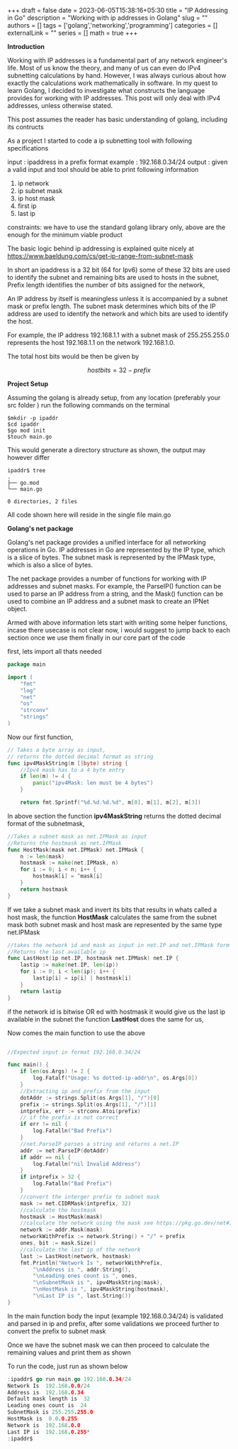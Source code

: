 +++ 
draft = false
date = 2023-06-05T15:38:16+05:30
title = "IP Addressing in Go"
description = "Working with ip addresses in Golang"
slug = ""
authors = []
tags = ['golang','networking','programming']
categories = []
externalLink = ""
series = []
math = true
+++

**Introduction**

Working with IP addresses is a fundamental part of any network engineer's life. Most of us know the theory, and many of us can even do IPv4 subnetting calculations by hand. However, I was always curious about how exactly the calculations work mathematically in software. In my quest to learn Golang, I decided to investigate what constructs the language provides for working with IP addresses. This post will only deal with IPv4 addresses, unless otherwise stated.

This post assumes the reader has basic understanding of golang, including its contructs

As a project I started to code a ip subnetting tool with following specifications

input : ipaddress in a prefix format example : 192.168.0.34/24
output : given a valid input and tool should be able to print following information

1) ip network
2) ip subnet mask
3) ip host mask
4) first ip
5) last ip

constraints: we have to use the standard golang library only, above are the enough for the minimum viable product 

The basic logic behind ip addressing is explained quite nicely at https://www.baeldung.com/cs/get-ip-range-from-subnet-mask

In short an ipaddress is a 32 bit (64 for Ipv6) some of these 32 bits are used to identify the subnet and remaining bits are used to hosts in the subnet, Prefix length identifies the number of bits assigned for the network, 

An IP address by itself is meaningless unless it is accompanied by a subnet mask or prefix length. The subnet mask determines which bits of the IP address are used to identify the network and which bits are used to identify the host.

For example, the IP address 192.168.1.1 with a subnet mask of 255.255.255.0 represents the host 192.168.1.1 on the network 192.168.1.0.

The total host bits would be then be given by 

$$
host bits = 32 - prefix 
$$

**Project Setup**

Assuming the golang is already setup, from any location (preferably your src folder ) run the following commands on the terminal

```console
$mkdir -p ipaddr
$cd ipaddr
$go mod init
$touch main.go
```

This would generate a directory structure as shown, the output may however differ 

```console
ipaddr$ tree
.
├── go.mod
└── main.go

0 directories, 2 files
```

All code shown here will reside in the single file main.go


**Golang's net package** 

Golang's net package provides a unified interface for all networking operations in Go. IP addresses in Go are represented by the IP type, which is a slice of bytes. The subnet mask is represented by the IPMask type, which is also a slice of bytes.

The net package provides a number of functions for working with IP addresses and subnet masks. For example, the ParseIP() function can be used to parse an IP address from a string, and the Mask() function can be used to combine an IP address and a subnet mask to create an IPNet object.

Armed with above information lets start with writing some helper functions, incase there usecase is not clear now, i would suggest to jump back to each section once we use them finally in our core part of the code

first, lets import all thats needed

```go
package main

import (
	"fmt"
	"log"
	"net"
	"os"
	"strconv"
	"strings"
)

```

Now our first function, 

```go
// Takes a byte array as input,
// returns the dotted decimal format as string
func ipv4MaskString(m []byte) string {
	//Ipv4 mask has to a 4 byte entry
	if len(m) != 4 { 
		panic("ipv4Mask: len must be 4 bytes")
	}

	return fmt.Sprintf("%d.%d.%d.%d", m[0], m[1], m[2], m[3])
```
In above section the function **ipv4MaskString** returns the dotted decimal format of the subnetmask, 


```go
//Takes a subnet mask as net.IPMask as input
//Returns the hostmask as net.IPMask
func HostMask(mask net.IPMask) net.IPMask {
	n := len(mask)
	hostmask := make(net.IPMask, n)
	for i := 0; i < n; i++ {
		hostmask[i] = ^mask[i]
	}
	return hostmask
}
```

If we take a subnet mask and invert its bits that results in whats called a host mask, the function **HostMask** calculates the same from the subnet mask both subnet mask and host mask are represented by the same type net.IPMask 

```go
//takes the network id and mask as input in net.IP and net.IPMask form
//Returns the last available ip
func LastHost(ip net.IP, hostmask net.IPMask) net.IP {
	lastip := make(net.IP, len(ip))
	for i := 0; i < len(ip); i++ {
		lastip[i] = ip[i] | hostmask[i]
	}
	return lastip
}
```
if the network id is bitwise OR ed with hostmask it would give us the last ip available in the subnet the function **LastHost** does the same for us, 

Now comes the main function to use the above

```go

//Expected input in format 192.168.0.34/24

func main() {
	if len(os.Args) != 2 {
		log.Fatalf("Usage: %s dotted-ip-addr\n", os.Args[0])
	}
	//Extracting ip and prefix from the input
	dotAddr := strings.Split(os.Args[1], "/")[0]
	prefix := strings.Split(os.Args[1], "/")[1]
	intprefix, err := strconv.Atoi(prefix)
	// if the prefix is not correct 
	if err != nil {
		log.Fatalln("Bad Prefix")
	}
	//net.ParseIP parses a string and returns a net.IP
	addr := net.ParseIP(dotAddr)
	if addr == nil {
		log.Fatalln("nil Invalid Address")
	}
	if intprefix > 32 {
		log.Fatalln("Bad Prefix")
	}
	//convert the interger prefix to subnet mask
	mask := net.CIDRMask(intprefix, 32)
	//calculate the hostmask
	hostmask := HostMask(mask)
	//calculate the network using the mask see https://pkg.go.dev/net#IP.Mask
	network := addr.Mask(mask)
	networkWithPrefix := network.String() + "/" + prefix
	ones, bit := mask.Size()
	//calculate the last ip of the network
	last := LastHost(network, hostmask)
	fmt.Println("Network Is ", networkWithPrefix,
		"\nAddress is ", addr.String(),
		"\nLeading ones count is ", ones,
		"\nSubnetMask is ", ipv4MaskString(mask),
		"\nHostMask is ", ipv4MaskString(hostmask),
		"\nLast IP is ", last.String())
}
```

In the main function body the input (example 192.168.0.34/24) is validated and parsed in ip and prefix, after some validations we proceed further to convert the prefix to subnet mask

Once we have the subnet mask we can then proceed to calculate the remaining values and print them as shown


To run the code, just run as shown below

```go
:ipaddr$ go run main.go 192.168.0.34/24
Network Is  192.168.0.0/24 
Address is  192.168.0.34 
Default mask length is  32 
Leading ones count is  24 
SubnetMask is 255.255.255.0 
HostMask is  0.0.0.255 
Network is  192.168.0.0 
Last IP is  192.168.0.255*
:ipaddr$
``` 
